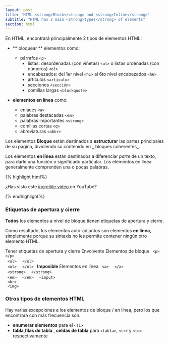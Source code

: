 ```yaml
---
layout: post
title: "HTML <strong>Block</strong> and <strong>Inline</strong>"
subtitle: "HTML has 2 main <strong>types</strong> of elements"
section: html
---
```


En HTML, encontrará principalmente 2 tipos de elementos HTML:

* ** bloquear ** elementos como:

  * párrafos `<p>`
    * listas: desordenadas (con viñetas) `<ul>` o listas ordenadas (con números) `<ol>`
    * encabezados: del 1er nivel `<h1>` al 6to nivel encabezados `<h6>`
    * artículos `<artículo>`
    * secciones `<sección>`
    * comillas largas `<blockquote>`

* **elementos en línea** como:

    * enlaces `<a>`
    * palabras destacadas `<em>`
    * palabras importantes `<strong>`
    * comillas cortas `<q>`
    * abreviaturas `<abbr>`

Los elementos **Bloque** están destinados a **estructurar** las partes principales de su página, dividiendo su contenido en _ bloques coherentes_.

Los elementos **en línea** están destinados a diferenciar _parte_ de un texto, para darle una función o significado particular. Los elementos en línea generalmente comprenden una o pocas palabras.


{% highlight html%}
<p> ¿Has visto este <a href="https://www.youtube.com"> increíble video </a> en YouTube? </p>
{% endhighlight%}

### Etiquetas de apertura y cierre

**Todos** los elementos a nivel de bloque tienen etiquetas de apertura y cierre.

Como resultado, los elementos auto-adjuntos son elementos **en línea**, simplemente porque su sintaxis no les permite contener ningún otro elemento HTML.

<div class = "tabla">
  <tabla>
    <tr>
      <th class = "vacío"> </th>
      <th> Tener etiquetas de apertura y cierre </th>
      <th> Envolvente </th>
    </tr>
    <tr>
      <th> Elementos de bloque </th>
      <td>
        <code> &lt;p&gt; </code>
        <code> &lt;/p&gt; </code>
        <br>
        <code> &lt;ul&gt; </code>
        <code> &lt;/ul&gt; </code>
        <br>
        <code> &lt;ol&gt; </code>
        <code> &lt;/ol&gt; </code>
      </td>
      <td>
        <strong> Imposible </strong>
      </td>
    </tr>
    <tr>
      <th> Elementos en línea </th>
      <td>
        <code> &lt;a&gt; </code>
        <code> &lt;/a&gt; </code>
        <br>
        <code> &lt;strong&gt; </code>
        <code> &lt;/strong&gt; </code>
        <br>
        <code> &lt;em&gt; </code>
        <code> &lt;/em&gt; </code>
      </td>
      <td>
        <code> &lt;input&gt; </code>
        <br>
        <code> &lt;br&gt; </code>
        <br>
        <code> &lt;img&gt; </code>
      </td>
    </tr>
  </table>
</div>

### Otros tipos de elementos HTML

Hay varias excepciones a los elementos de bloque / en línea, pero los que encontrará con más frecuencia son:

* **enumerar elementos** para el `<li>`
* **tabla**,**filas de tabla** , **celdas de tabla** para `<tabla>`, `<tr>` y `<td>` respectivamente